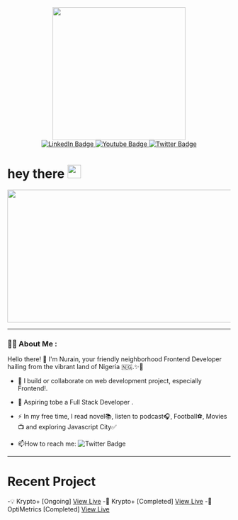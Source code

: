 <div id="header" align="center">
  <img src="https://media.giphy.com/media/s63Jzew1dfO3j6nndV/giphy.gif" width="300"/>
</div>

<div id="badges" align="center">
  <a href="#">
    <img src="https://img.shields.io/badge/LinkedIn-blue?style=for-the-badge&logo=linkedin&logoColor=white" alt="LinkedIn Badge"/>
  </a>
  <a href="#">
    <img src="https://img.shields.io/badge/YouTube-red?style=for-the-badge&logo=youtube&logoColor=white" alt="Youtube Badge"/>
  </a>
  <a href="https://twitter.com/adexbam02?s=20">
    <img src="https://img.shields.io/badge/Twitter-blue?style=for-the-badge&logo=twitter&logoColor=white" alt="Twitter Badge"/>
  </a>
</div>

<img src="https://komarev.com/ghpvc/?username=Adexbm02&style=flat-square&color=blue" alt="" align="center"/>

<h1>
  hey there
  <img src="https://media.giphy.com/media/hvRJCLFzcasrR4ia7z/giphy.gif" width="30px"/>
</h1>

<div align="center">
  <img src="https://media.giphy.com/media/dWesBcTLavkZuG35MI/giphy.gif" width="600" height="300"/>
</div>

---

### :man_technologist: About Me :
Hello there! 👋 I'm Nurain, your friendly neighborhood Frontend Developer hailing from the vibrant land of Nigeria 🇳🇬.✨🚀

- :telescope: I build or collaborate on web development project, especially Frontend!.

- :seedling: Aspiring tobe a  Full Stack Developer .

- :zap: In my free time, I read novel:books:, listen to podcast:headphones:, Football:soccer:, Movies:tv: and exploring Javascript City:white_check_mark:
- :mailbox:How to reach me:
    <img src="https://img.shields.io/badge/Twitter-blue?style=for-the-badge&logo=twitter&logoColor=white" alt="Twitter Badge"/>

---
# Recent Project
-:bulb: Krypto+ [Ongoing] <a href="https://kryptoplus.netlify.app/"> View Live</a>
-:mag_right: Krypto+ [Completed] <a href="https://github-user-lime.vercel.app/"> View Live</a>
-:mag_right: OptiMetrics [Completed] <a href="https://optimetrics.netlify.app/"> View Live</a>
